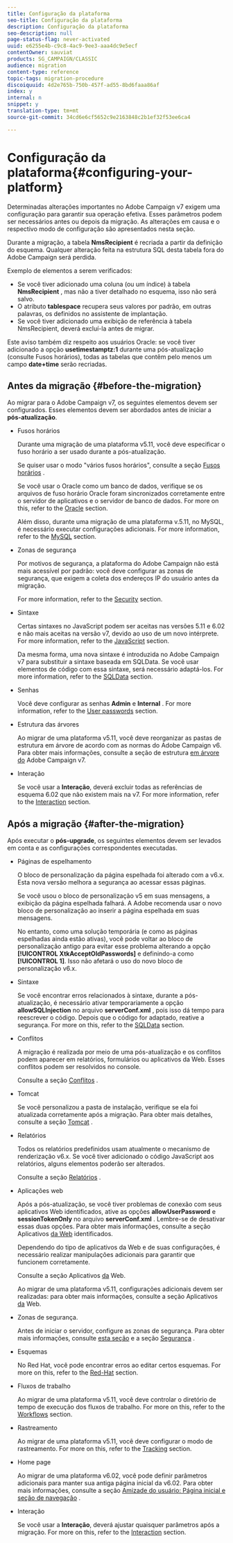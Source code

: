 ```yaml
---
title: Configuração da plataforma
seo-title: Configuração da plataforma
description: Configuração da plataforma
seo-description: null
page-status-flag: never-activated
uuid: e6255e4b-c9c8-4ac9-9ee3-aaa4dc9e5ecf
contentOwner: sauviat
products: SG_CAMPAIGN/CLASSIC
audience: migration
content-type: reference
topic-tags: migration-procedure
discoiquuid: 4d2e765b-750b-457f-ad55-8bd6faaa86af
index: y
internal: n
snippet: y
translation-type: tm+mt
source-git-commit: 34cd6e6cf5652c9e2163848c2b1ef32f53ee6ca4

---
```



# Configuração da plataforma{#configuring-your-platform}

Determinadas alterações importantes no Adobe Campaign v7 exigem uma configuração para garantir sua operação efetiva. Esses parâmetros podem ser necessários antes ou depois da migração. As alterações em causa e o respectivo modo de configuração são apresentados nesta seção.

Durante a migração, a tabela **NmsRecipient** é recriada a partir da definição do esquema. Qualquer alteração feita na estrutura SQL desta tabela fora do Adobe Campaign será perdida.

Exemplo de elementos a serem verificados:

* Se você tiver adicionado uma coluna (ou um índice) à tabela **NmsRecipient** , mas não a tiver detalhado no esquema, isso não será salvo.
* O atributo **tablespace** recupera seus valores por padrão, em outras palavras, os definidos no assistente de implantação.
* Se você tiver adicionado uma exibição de referência à tabela NmsRecipient, deverá excluí-la antes de migrar.

Este aviso também diz respeito aos usuários Oracle: se você tiver adicionado a opção **usetimestamptz:1** durante uma pós-atualização (consulte Fusos [](../../migration/using/general-configurations.md#time-zones)horários), todas as tabelas que contêm pelo menos um campo **date+time** serão recriadas.

## Antes da migração {#before-the-migration}

Ao migrar para o Adobe Campaign v7, os seguintes elementos devem ser configurados. Esses elementos devem ser abordados antes de iniciar a **pós-atualização**.

* Fusos horários

   Durante uma migração de uma plataforma v5.11, você deve especificar o fuso horário a ser usado durante a pós-atualização.

   Se quiser usar o modo &quot;vários fusos horários&quot;, consulte a seção [Fusos horários](../../migration/using/general-configurations.md#time-zones) .

   Se você usar o Oracle como um banco de dados, verifique se os arquivos de fuso horário Oracle foram sincronizados corretamente entre o servidor de aplicativos e o servidor de banco de dados. For more on this, refer to the [Oracle](../../migration/using/general-configurations.md#oracle) section.

   Além disso, durante uma migração de uma plataforma v.5.11, no MySQL, é necessário executar configurações adicionais. For more information, refer to the [MySQL](../../migration/using/specific-configurations-in-v5-11.md#mysql) section.

* Zonas de segurança

   Por motivos de segurança, a plataforma do Adobe Campaign não está mais acessível por padrão: você deve configurar as zonas de segurança, que exigem a coleta dos endereços IP do usuário antes da migração.

   For more information, refer to the [Security](../../migration/using/general-configurations.md#security) section.

* Sintaxe

   Certas sintaxes no JavaScript podem ser aceitas nas versões 5.11 e 6.02 e não mais aceitas na versão v7, devido ao uso de um novo intérprete. For more information, refer to the [JavaScript](../../migration/using/general-configurations.md#javascript) section.

   Da mesma forma, uma nova sintaxe é introduzida no Adobe Campaign v7 para substituir a sintaxe baseada em SQLData. Se você usar elementos de código com essa sintaxe, será necessário adaptá-los. For more information, refer to the [SQLData](../../migration/using/general-configurations.md#sqldata) section.

* Senhas

   Você deve configurar as senhas **Admin** e **Internal** . For more information, refer to the [User passwords](../../migration/using/before-starting-migration.md#user-passwords) section.

* Estrutura das árvores

   Ao migrar de uma plataforma v5.11, você deve reorganizar as pastas de estrutura em árvore de acordo com as normas do Adobe Campaign v6. Para obter mais informações, consulte a seção de estrutura [em árvore do](../../migration/using/specific-configurations-in-v5-11.md#campaign-vseven-tree-structure) Adobe Campaign v7.

* Interação

   Se você usar a **Interação**, deverá excluir todas as referências de esquema 6.02 que não existem mais na v7. For more information, refer to the [Interaction](../../migration/using/general-configurations.md#interaction) section.

## Após a migração {#after-the-migration}

Após executar o **pós-upgrade**, os seguintes elementos devem ser levados em conta e as configurações correspondentes executadas.

* Páginas de espelhamento

   O bloco de personalização da página espelhada foi alterado com a v6.x. Esta nova versão melhora a segurança ao acessar essas páginas.

   Se você usou o bloco de personalização v5 em suas mensagens, a exibição da página espelhada falhará. A Adobe recomenda usar o novo bloco de personalização ao inserir a página espelhada em suas mensagens.

   No entanto, como uma solução temporária (e como as páginas espelhadas ainda estão ativas), você pode voltar ao bloco de personalização antigo para evitar esse problema alterando a opção **[!UICONTROL XtkAcceptOldPasswords]** e definindo-a como **[!UICONTROL 1]**. Isso não afetará o uso do novo bloco de personalização v6.x.

* Sintaxe

   Se você encontrar erros relacionados à sintaxe, durante a pós-atualização, é necessário ativar temporariamente a opção **allowSQLInjection** no arquivo **serverConf.xml** , pois isso dá tempo para reescrever o código. Depois que o código for adaptado, reative a segurança. For more on this, refer to the [SQLData](../../migration/using/general-configurations.md#sqldata) section.

* Conflitos

   A migração é realizada por meio de uma pós-atualização e os conflitos podem aparecer em relatórios, formulários ou aplicativos da Web. Esses conflitos podem ser resolvidos no console.

   Consulte a seção [Conflitos](../../migration/using/general-configurations.md#conflicts) .

* Tomcat

   Se você personalizou a pasta de instalação, verifique se ela foi atualizada corretamente após a migração. Para obter mais detalhes, consulte a seção [Tomcat](../../migration/using/general-configurations.md#tomcat) .

* Relatórios

   Todos os relatórios predefinidos usam atualmente o mecanismo de renderização v6.x. Se você tiver adicionado o código JavaScript aos relatórios, alguns elementos poderão ser alterados.

   Consulte a seção [Relatórios](../../migration/using/general-configurations.md#reports) .

* Aplicações web

   Após a pós-atualização, se você tiver problemas de conexão com seus aplicativos Web identificados, ative as opções **allowUserPassword** e **sessionTokenOnly** no arquivo **serverConf.xml** . Lembre-se de desativar essas duas opções. Para obter mais informações, consulte a seção Aplicativos [da Web](../../migration/using/general-configurations.md#identified-web-applications) identificados.

   Dependendo do tipo de aplicativos da Web e de suas configurações, é necessário realizar manipulações adicionais para garantir que funcionem corretamente.

   Consulte a seção Aplicativos [da](../../migration/using/general-configurations.md#web-applications) Web.

   Ao migrar de uma plataforma v5.11, configurações adicionais devem ser realizadas: para obter mais informações, consulte a seção Aplicativos [da](../../migration/using/specific-configurations-in-v5-11.md#web-applications) Web.

* Zonas de segurança.

   Antes de iniciar o servidor, configure as zonas de segurança. Para obter mais informações, consulte [esta seção](../../installation/using/configuring-campaign-server.md#defining-security-zones) e a seção [Segurança](../../migration/using/general-configurations.md#security) .

* Esquemas

   No Red Hat, você pode encontrar erros ao editar certos esquemas. For more on this, refer to the [Red-Hat](../../migration/using/general-configurations.md#red-hat) section.

* Fluxos de trabalho

   Ao migrar de uma plataforma v5.11, você deve controlar o diretório de tempo de execução dos fluxos de trabalho. For more on this, refer to the [Workflows](../../migration/using/specific-configurations-in-v5-11.md#workflows) section.

* Rastreamento

   Ao migrar de uma plataforma v5.11, você deve configurar o modo de rastreamento. For more on this, refer to the [Tracking](../../migration/using/specific-configurations-in-v5-11.md#tracking) section.

* Home page

   Ao migrar de uma plataforma v6.02, você pode definir parâmetros adicionais para manter sua antiga página inicial da v6.02. Para obter mais informações, consulte a seção [Amizade do usuário: Página inicial e seção de navegação](../../migration/using/specific-configurations-in-v6-02.md#user-friendliness--home-page-and-navigation) .

* Interação

   Se você usar a **Interação**, deverá ajustar quaisquer parâmetros após a migração. For more on this, refer to the [Interaction](../../migration/using/general-configurations.md#interaction) section.

